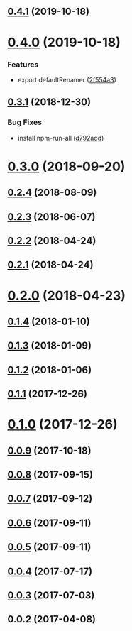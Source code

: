 <a name="0.4.1"></a>
## [0.4.1](https://github.com/kei-ito/rollup-plugin-glob-import/compare/v0.4.0...v0.4.1) (2019-10-18)



<a name="0.4.0"></a>
# [0.4.0](https://github.com/kei-ito/rollup-plugin-glob-import/compare/v0.3.1...v0.4.0) (2019-10-18)


### Features

* export defaultRenamer ([2f554a3](https://github.com/kei-ito/rollup-plugin-glob-import/commit/2f554a3))



<a name="0.3.1"></a>
## [0.3.1](https://github.com/kei-ito/rollup-plugin-glob-import/compare/v0.3.0...v0.3.1) (2018-12-30)


### Bug Fixes

* install npm-run-all ([d792add](https://github.com/kei-ito/rollup-plugin-glob-import/commit/d792add))



<a name="0.3.0"></a>
# [0.3.0](https://github.com/kei-ito/rollup-plugin-glob-import/compare/v0.2.4...v0.3.0) (2018-09-20)



<a name="0.2.4"></a>
## [0.2.4](https://github.com/kei-ito/rollup-plugin-glob-import/compare/v0.2.3...v0.2.4) (2018-08-09)



<a name="0.2.3"></a>
## [0.2.3](https://github.com/kei-ito/rollup-plugin-glob-import/compare/v0.2.2...v0.2.3) (2018-06-07)



<a name="0.2.2"></a>
## [0.2.2](https://github.com/kei-ito/rollup-plugin-glob-import/compare/v0.2.1...v0.2.2) (2018-04-24)



<a name="0.2.1"></a>
## [0.2.1](https://github.com/kei-ito/rollup-plugin-glob-import/compare/v0.2.0...v0.2.1) (2018-04-24)



<a name="0.2.0"></a>
# [0.2.0](https://github.com/kei-ito/rollup-plugin-glob-import/compare/v0.1.4...v0.2.0) (2018-04-23)



<a name="0.1.4"></a>
## [0.1.4](https://github.com/kei-ito/rollup-plugin-glob-import/compare/v0.1.3...v0.1.4) (2018-01-10)



<a name="0.1.3"></a>
## [0.1.3](https://github.com/kei-ito/rollup-plugin-glob-import/compare/v0.1.2...v0.1.3) (2018-01-09)



<a name="0.1.2"></a>
## [0.1.2](https://github.com/kei-ito/rollup-plugin-glob-import/compare/v0.1.1...v0.1.2) (2018-01-06)



<a name="0.1.1"></a>
## [0.1.1](https://github.com/kei-ito/rollup-plugin-glob-import/compare/v0.1.0...v0.1.1) (2017-12-26)



<a name="0.1.0"></a>
# [0.1.0](https://github.com/kei-ito/rollup-plugin-glob-import/compare/v0.0.9...v0.1.0) (2017-12-26)



<a name="0.0.9"></a>
## [0.0.9](https://github.com/kei-ito/rollup-plugin-glob-import/compare/v0.0.8...v0.0.9) (2017-10-18)



<a name="0.0.8"></a>
## [0.0.8](https://github.com/kei-ito/rollup-plugin-glob-import/compare/v0.0.7...v0.0.8) (2017-09-15)



<a name="0.0.7"></a>
## [0.0.7](https://github.com/kei-ito/rollup-plugin-glob-import/compare/v0.0.6...v0.0.7) (2017-09-12)



<a name="0.0.6"></a>
## [0.0.6](https://github.com/kei-ito/rollup-plugin-glob-import/compare/v0.0.5...v0.0.6) (2017-09-11)



<a name="0.0.5"></a>
## [0.0.5](https://github.com/kei-ito/rollup-plugin-glob-import/compare/v0.0.4...v0.0.5) (2017-09-11)



<a name="0.0.4"></a>
## [0.0.4](https://github.com/kei-ito/rollup-plugin-glob-import/compare/v0.0.3...v0.0.4) (2017-07-17)



<a name="0.0.3"></a>
## [0.0.3](https://github.com/kei-ito/rollup-plugin-glob-import/compare/v0.0.2...v0.0.3) (2017-07-03)



<a name="0.0.2"></a>
## 0.0.2 (2017-04-08)




